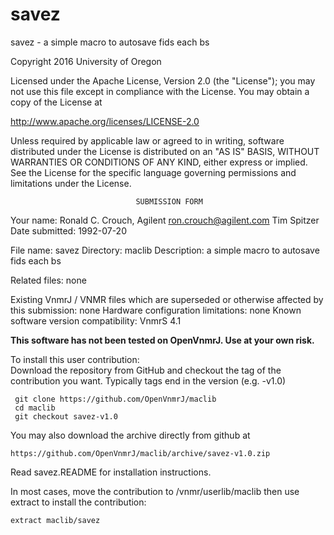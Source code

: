 # savez
 savez - a simple macro to autosave fids each bs

 Copyright 2016 University of Oregon

 Licensed under the Apache License, Version 2.0 (the "License");
 you may not use this file except in compliance with the License.
 You may obtain a copy of the License at

   http://www.apache.org/licenses/LICENSE-2.0

 Unless required by applicable law or agreed to in writing, software
 distributed under the License is distributed on an "AS IS" BASIS,
 WITHOUT WARRANTIES OR CONDITIONS OF ANY KIND, either express or implied.
 See the License for the specific language governing permissions and
 limitations under the License.

                                SUBMISSION FORM

Your name:              Ronald C. Crouch, Agilent <ron.crouch@agilent.com>
                        Tim Spitzer
Date submitted:         1992-07-20

File name:        savez
Directory:        maclib
Description:      a simple macro to autosave fids each bs


Related files:   none


Existing VnmrJ / VNMR files which are superseded or
otherwise affected by this submission:  none
Hardware configuration limitations:     none
Known software version compatibility:   VnmrS 4.1

**This software has not been tested on OpenVnmrJ. Use at your own risk.**

To install this user contribution:  
Download the repository from GitHub and checkout the tag of the contribution you want.
Typically tags end in the version (e.g. -v1.0)

     git clone https://github.com/OpenVnmrJ/maclib  
     cd maclib  
     git checkout savez-v1.0


You may also download the archive directly from github at

    https://github.com/OpenVnmrJ/maclib/archive/savez-v1.0.zip

Read savez.README for installation instructions.

In most cases, move the contribution to /vnmr/userlib/maclib 
then use extract to install the contribution:  

    extract maclib/savez
